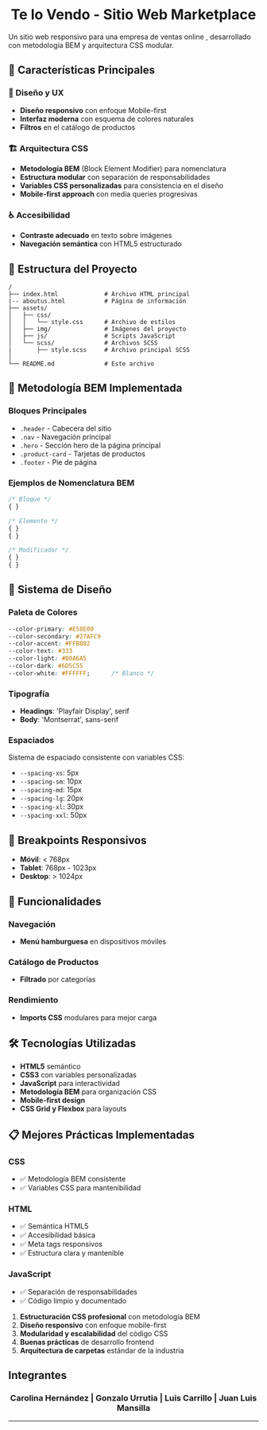 <h1 align=center> Te lo Vendo - Sitio Web Marketplace </h1>

Un sitio web responsivo para una empresa de ventas online , desarrollado con metodología BEM y arquitectura CSS modular.

## 🌟 Características Principales

### 🎨 Diseño y UX
- **Diseño responsivo** con enfoque Mobile-first
- **Interfaz moderna** con esquema de colores naturales
- **Filtros** en el catálogo de productos

### 🏗️ Arquitectura CSS
- **Metodología BEM** (Block Element Modifier) para nomenclatura
- **Estructura modular** con separación de responsabilidades
- **Variables CSS personalizadas** para consistencia en el diseño
- **Mobile-first approach** con media queries progresivas

### ♿ Accesibilidad
- **Contraste adecuado** en texto sobre imágenes
- **Navegación semántica** con HTML5 estructurado

## 📁 Estructura del Proyecto

```
/
├── index.html             # Archivo HTML principal
|-- aboutus.html           # Página de información
├── assets/
│   ├── css/   
│   │   └── style.css      # Archivo de estilos
│   ├── img/               # Imágenes del proyecto
│   ├── js/                # Scripts JavaScript
│   └── scss/              # Archivos SCSS 
|       ├── style.scss     # Archivo principal SCSS 
│    
└── README.md              # Este archivo
```

## 🎯 Metodología BEM Implementada

### Bloques Principales
- `.header` - Cabecera del sitio
- `.nav` - Navegación principal
- `.hero` - Sección hero de la página principal
- `.product-card` - Tarjetas de productos
- `.footer` - Pie de página

### Ejemplos de Nomenclatura BEM
```css
/* Bloque */
{ }

/* Elemento */
{ }
{ }

/* Modificador */
{ }
{ }
```

## 🎨 Sistema de Diseño

### Paleta de Colores
```css
--color-primary: #E58E00
--color-secondary: #27AFC9
--color-accent: #FFBB02
--color-text: #333
--color-light: #B0A6A5
--color-dark: #6D5C55
--color-white: #FFFFFF;      /* Blanco */
```

### Tipografía
- **Headings**: 'Playfair Display', serif
- **Body**: 'Montserrat', sans-serif

### Espaciados
Sistema de espaciado consistente con variables CSS:
- `--spacing-xs`: 5px
- `--spacing-sm`: 10px
- `--spacing-md`: 15px
- `--spacing-lg`: 20px
- `--spacing-xl`: 30px
- `--spacing-xxl`: 50px

## 📱 Breakpoints Responsivos

- **Móvil**: < 768px
- **Tablet**: 768px - 1023px
- **Desktop**: > 1024px

## 🚀 Funcionalidades

### Navegación
- **Menú hamburguesa** en dispositivos móviles

### Catálogo de Productos
- **Filtrado** por categorías  

### Rendimiento
- **Imports CSS** modulares para mejor carga

## 🛠️ Tecnologías Utilizadas

- **HTML5** semántico
- **CSS3** con variables personalizadas
- **JavaScript** para interactividad
- **Metodología BEM** para organización CSS
- **Mobile-first design**
- **CSS Grid y Flexbox** para layouts

## 📋 Mejores Prácticas Implementadas

### CSS
- ✅ Metodología BEM consistente
- ✅ Variables CSS para mantenibilidad   

### HTML
- ✅ Semántica HTML5
- ✅ Accesibilidad básica
- ✅ Meta tags responsivos
- ✅ Estructura clara y mantenible

### JavaScript
- ✅ Separación de responsabilidades
- ✅ Código limpio y documentado

1. **Estructuración CSS profesional** con metodología BEM
2. **Diseño responsivo** con enfoque mobile-first
3. **Modularidad y escalabilidad** del código CSS
4. **Buenas prácticas** de desarrollo frontend
5. **Arquitectura de carpetas** estándar de la industria

## Integrantes
<h3 align=center> Carolina Hernández | Gonzalo Urrutia | Luis Carrillo | Juan Luis Mansilla </h3>

---
